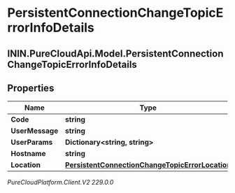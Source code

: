 # PersistentConnectionChangeTopicErrorInfoDetails

## ININ.PureCloudApi.Model.PersistentConnectionChangeTopicErrorInfoDetails

## Properties

|Name | Type | Description | Notes|
|------------ | ------------- | ------------- | -------------|
| **Code** | **string** |  | [optional] |
| **UserMessage** | **string** |  | [optional] |
| **UserParams** | **Dictionary&lt;string, string&gt;** |  | [optional] |
| **Hostname** | **string** |  | [optional] |
| **Location** | [**PersistentConnectionChangeTopicErrorLocation**](PersistentConnectionChangeTopicErrorLocation) |  | [optional] |



_PureCloudPlatform.Client.V2 229.0.0_
